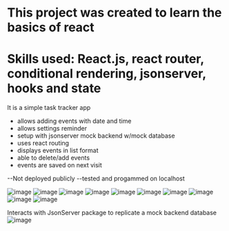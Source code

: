 # This project was created to learn the basics of react
# Skills used: React.js, react router, conditional rendering, jsonserver, hooks and state
It is a simple task tracker app

- allows adding events with date and time
- allows settings reminder
- setup with jsonserver mock backend w/mock database
- uses react routing
- displays events in list format
- able to delete/add events
- events are saved on next visit

--Not deployed publicly
--tested and progammed on localhost

![image](https://user-images.githubusercontent.com/31237137/134460327-94a3a5d4-0023-433b-a9d2-81f100e5442a.png)
![image](https://user-images.githubusercontent.com/31237137/134460566-1dcef5d0-1aab-426b-8173-46db0bf0d4cf.png)
![image](https://user-images.githubusercontent.com/31237137/134460931-8243ac30-fb0e-4b64-b65e-80dcb4cc56f2.png)
![image](https://user-images.githubusercontent.com/31237137/134460947-d5743835-489b-4f0b-971d-903f3af5b057.png)
![image](https://user-images.githubusercontent.com/31237137/134460997-3d0614a1-bc46-4d18-b566-f6aff774c2a6.png)
![image](https://user-images.githubusercontent.com/31237137/134461013-8789cd6d-e1a3-486a-a2c6-8e58bbcebdbd.png)
![image](https://user-images.githubusercontent.com/31237137/134461034-01e5fe66-41d8-47a7-8e97-daceebd15e01.png)
![image](https://user-images.githubusercontent.com/31237137/134461055-8abd1aa2-00a4-4fc2-931e-c386a7596dba.png)
![image](https://user-images.githubusercontent.com/31237137/134461064-02aff798-275d-4965-bf98-f5b0d78dfd5c.png)
![image](https://user-images.githubusercontent.com/31237137/134461078-5b322833-4008-46e7-94a5-ed3ba6ca14ad.png)

Interacts with JsonServer package to replicate a mock backend database
![image](https://user-images.githubusercontent.com/31237137/134461195-ed29c2e9-53c9-4e1c-aa60-5310bdd193e0.png)

